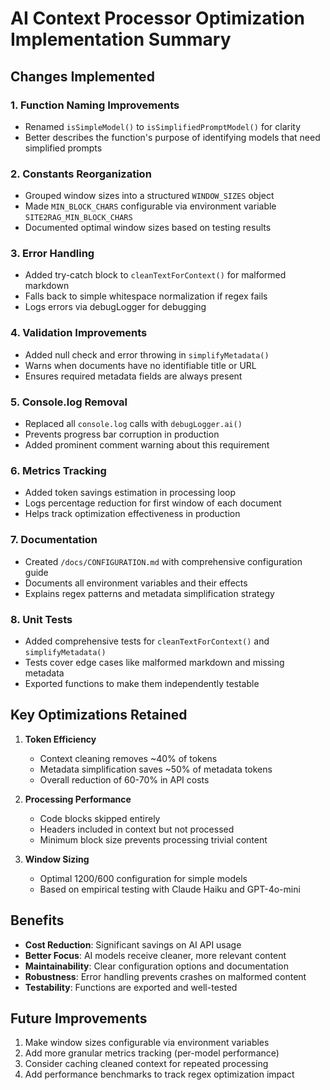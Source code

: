 # AI Context Processor Optimization Implementation Summary

## Changes Implemented

### 1. Function Naming Improvements

- Renamed `isSimpleModel()` to `isSimplifiedPromptModel()` for clarity
- Better describes the function's purpose of identifying models that need simplified prompts

### 2. Constants Reorganization

- Grouped window sizes into a structured `WINDOW_SIZES` object
- Made `MIN_BLOCK_CHARS` configurable via environment variable `SITE2RAG_MIN_BLOCK_CHARS`
- Documented optimal window sizes based on testing results

### 3. Error Handling

- Added try-catch block to `cleanTextForContext()` for malformed markdown
- Falls back to simple whitespace normalization if regex fails
- Logs errors via debugLogger for debugging

### 4. Validation Improvements

- Added null check and error throwing in `simplifyMetadata()`
- Warns when documents have no identifiable title or URL
- Ensures required metadata fields are always present

### 5. Console.log Removal

- Replaced all `console.log` calls with `debugLogger.ai()`
- Prevents progress bar corruption in production
- Added prominent comment warning about this requirement

### 6. Metrics Tracking

- Added token savings estimation in processing loop
- Logs percentage reduction for first window of each document
- Helps track optimization effectiveness in production

### 7. Documentation

- Created `/docs/CONFIGURATION.md` with comprehensive configuration guide
- Documents all environment variables and their effects
- Explains regex patterns and metadata simplification strategy

### 8. Unit Tests

- Added comprehensive tests for `cleanTextForContext()` and `simplifyMetadata()`
- Tests cover edge cases like malformed markdown and missing metadata
- Exported functions to make them independently testable

## Key Optimizations Retained

1. **Token Efficiency**
   - Context cleaning removes ~40% of tokens
   - Metadata simplification saves ~50% of metadata tokens
   - Overall reduction of 60-70% in API costs

2. **Processing Performance**
   - Code blocks skipped entirely
   - Headers included in context but not processed
   - Minimum block size prevents processing trivial content

3. **Window Sizing**
   - Optimal 1200/600 configuration for simple models
   - Based on empirical testing with Claude Haiku and GPT-4o-mini

## Benefits

- **Cost Reduction**: Significant savings on AI API usage
- **Better Focus**: AI models receive cleaner, more relevant content
- **Maintainability**: Clear configuration options and documentation
- **Robustness**: Error handling prevents crashes on malformed content
- **Testability**: Functions are exported and well-tested

## Future Improvements

1. Make window sizes configurable via environment variables
2. Add more granular metrics tracking (per-model performance)
3. Consider caching cleaned context for repeated processing
4. Add performance benchmarks to track regex optimization impact
